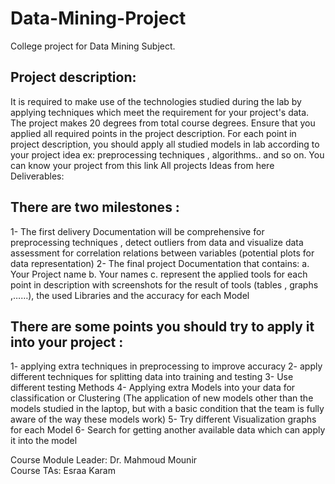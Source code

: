 # Data-Mining-Project
College project for Data Mining Subject.
## Project description:
It is required to make use of the technologies studied during the lab by applying techniques 
which meet the requirement for your project's data. 
The project makes 20 degrees from total course degrees. Ensure that you applied all required 
points in the project description. For each point in project description, you should apply all 
studied models in lab according to your project idea ex: preprocessing techniques , 
algorithms.. and so on.
You can know your project from this link
All projects Ideas from here
Deliverables:
## There are two milestones :
1- The first delivery Documentation will be comprehensive for preprocessing techniques , 
detect outliers from data and visualize data assessment for correlation relations between 
variables (potential plots for data representation)
2- The final project Documentation that contains:
a. Your Project name 
b. Your names
c. represent the applied tools for each point in description with screenshots for the 
result of tools (tables , graphs ,……), the used Libraries and the accuracy for each 
Model
## There are some points you should try to apply it into your project :
1- applying extra techniques in preprocessing to improve accuracy 
2- apply different techniques for splitting data into training and testing 
3- Use different testing Methods 
4- Applying extra Models into your data for classification or Clustering (The application of 
new models other than the models studied in the laptop, but with a basic condition that the 
team is fully aware of the way these models work) 
5- Try different Visualization graphs for each Model 
6- Search for getting another available data which can apply it into the model

Course Module Leader: Dr. Mahmoud Mounir<br>
Course TAs: Esraa Karam
